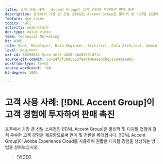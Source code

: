 ```yaml
---
title: 고객 사용 사례 - Accent Group이 고객 경험에 투자하여 판매 촉진
description: 호주에서 가장 큰 신발 소매점인 Accent Group은 물리적 및 디지털 접점에 걸쳐 우수한 고객 경험을 제공함으로써 판매 및 전환을 확대합니다. Accent Group이 Adobe Experience Cloud를 사용하여 원활한 디지털 경험을 생성하는 방법을 살펴보십시오.
feature: Use Cases
topics: null
activity: understand
doc-type: value video
team: Technical Marketing
kt: 4386
role: User, Developer, Data Engineer, Architect, Data Architect, Admin, Leader
level: Beginner
exl-id: 86298461-5ced-4ef3-a820-4be0275fd7fe
source-git-commit: 32424f3f2b05952fe4df9ea91dcbe51684cee905
workflow-type: tm+mt
source-wordcount: '94'
ht-degree: 100%

---
```


# 고객 사용 사례: [!DNL Accent Group]이 고객 경험에 투자하여 판매 촉진

호주에서 가장 큰 신발 소매점인 [!DNL Accent Group]은 물리적 및 디지털 접점에 걸쳐 우수한 고객 경험을 제공함으로써 판매 및 전환을 확대합니다. [!DNL Accent Group]이 Adobe Experience Cloud를 사용하여 원활한 디지털 경험을 생성하는 방법을 살펴보십시오.

>[!VIDEO](https://video.tv.adobe.com/v/31505/?quality=12)
